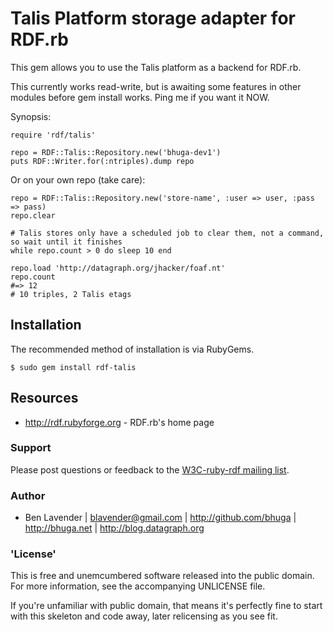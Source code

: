 # Talis Platform storage adapter for RDF.rb

This gem allows you to use the Talis platform as a backend for RDF.rb.

This currently works read-write, but is awaiting some features in other modules
before gem install works.  Ping me if you want it NOW.

Synopsis:

    require 'rdf/talis'

    repo = RDF::Talis::Repository.new('bhuga-dev1')
    puts RDF::Writer.for(:ntriples).dump repo


Or on your own repo (take care):

    repo = RDF::Talis::Repository.new('store-name', :user => user, :pass => pass)
    repo.clear

    # Talis stores only have a scheduled job to clear them, not a command, so wait until it finishes
    while repo.count > 0 do sleep 10 end

    repo.load 'http://datagraph.org/jhacker/foaf.nt'
    repo.count
    #=> 12
    # 10 triples, 2 Talis etags

## Installation

The recommended method of installation is via RubyGems.

    $ sudo gem install rdf-talis

## Resources

 * <http://rdf.rubyforge.org> - RDF.rb's home page

### Support

Please post questions or feedback to the [W3C-ruby-rdf mailing list][].

### Author
 * Ben Lavender | <blavender@gmail.com> | <http://github.com/bhuga> | <http://bhuga.net> | <http://blog.datagraph.org>

### 'License'

This is free and unemcumbered software released into the public domain.  For
more information, see the accompanying UNLICENSE file.

If you're unfamiliar with public domain, that means it's perfectly fine to
start with this skeleton and code away, later relicensing as you see fit.


[W3C-ruby-rdf mailing list]:        http://lists.w3.org/Archives/Public/public-rdf-ruby/
